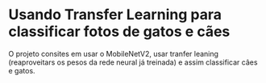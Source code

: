 # Usando Transfer Learning para classificar fotos de gatos e cães

O projeto consites em usar o MobileNetV2, usar tranfer leaning (reaproveitars os pesos da rede neural já treinada) e assim classificar câes e gatos.

